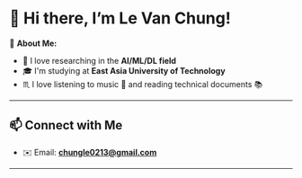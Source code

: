# 👋 Hi there, I’m Le Van Chung!

🎯 **About Me:**  
- 🤖 I love researching in the **AI/ML/DL field**  
- 🎓 I'm studying at **East Asia University of Technology**  
- ♏ I love listening to music 🎵 and reading technical documents 📚

---

## 📫 Connect with Me  
- ✉️ Email: **chungle0213@gmail.com**

---
